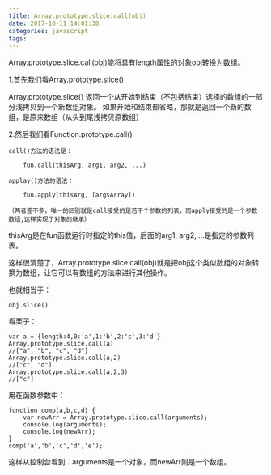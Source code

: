 ```yaml
---
title: Array.prototype.slice.call(obj)
date: 2017-10-11 14:01:38
categories: javascript
tags: 
---
```


Array.prototype.slice.call(obj)能将具有length属性的对象obj转换为数组。

1.首先我们看Array.prototype.slice()

Array.prototype.slice()
返回一个从开始到结束（不包括结束）选择的数组的一部分浅拷贝到一个新数组对象。
如果开始和结束都省略，那就是返回一个新的数组，是原来数组（从头到尾浅拷贝原数组）

2.然后我们看Function.prototype.call()

	call()方法的语法是：

		fun.call(thisArg, arg1, arg2, ...)

	applay()方法的语法：
		
		fun.apply(thisArg, [argsArray])

	（两者差不多，唯一的区别就是call接受的是若干个参数的列表，而apply接受的是一个参数数组,这样实现了对象的继承）

thisArg是在fun函数运行时指定的this值，后面的arg1, arg2, ...是指定的参数列表。

这样很清楚了，Array.prototype.slice.call(obj)就是把obj这个类似数组的对象转换为数组，让它可以有数组的方法来进行其他操作。

也就相当于：

	obj.slice()

看栗子：

	var a = {length:4,0:'a',1:'b',2:'c',3:'d'}
	Array.prototype.slice.call(a)
	//["a", "b", "c", "d"]
	Array.prototype.slice.call(a,2)	
	//["c", "d"]
	Array.prototype.slice.call(a,2,3)
	//["c"]

用在函数参数中：

	function comp(a,b,c,d) {
        var newArr = Array.prototype.slice.call(arguments);
        console.log(arguments);
        console.log(newArr);
    }
    comp('a','b','c','d','e');	

这样从控制台看到：arguments是一个对象，而newArr则是一个数组。